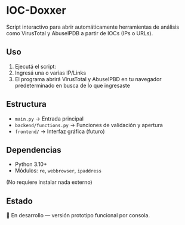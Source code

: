 # IOC-Doxxer

Script interactivo para abrir automáticamente herramientas de análisis como VirusTotal y AbuseIPDB a partir de IOCs (IPs o URLs).

## Uso

1. Ejecutá el script:
2. Ingresá una o varias IP/Links
3. El programa abrirá VirusTotal y AbuseIPBD en tu navegador predeterminado en busca de lo que ingresaste

## Estructura

- `main.py` → Entrada principal
- `backend/functions.py` → Funciones de validación y apertura
- `frontend/` → Interfaz gráfica (futuro)

## Dependencias

- Python 3.10+
- Módulos: `re`, `webbrowser`, `ipaddress`

(No requiere instalar nada externo)

## Estado

🔨 En desarrollo — versión prototipo funcional por consola.
